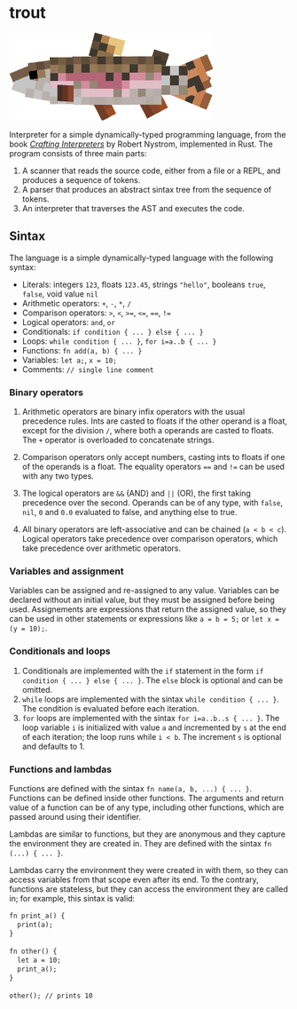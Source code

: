 # trout

![minecraft trout](img/trout.webp)

Interpreter for a simple dynamically-typed programming
language, from the book [*Crafting
Interpreters*](https://craftinginterpreters.com/) by Robert
Nystrom, implemented in Rust. The program consists of three main parts:

1. A scanner that reads the source code, either from a file or a REPL, and produces a sequence of tokens.
2. A parser that produces an abstract sintax tree from the sequence of tokens.
3. An interpreter that traverses the AST and executes the code.

## Sintax

The language is a simple dynamically-typed language with the following syntax:

- Literals: integers `123`, floats `123.45`, strings `"hello"`, booleans `true`, `false`, void value `nil`
- Arithmetic operators: `+`, `-`, `*`, `/`
- Comparison operators: `>`, `<`, `>=`, `<=`, `==`, `!=`
- Logical operators: `and`, `or`
- Conditionals: `if condition { ... } else { ... }`
- Loops: `while condition { ... }`, `for i=a..b { ... }`
- Functions: `fn add(a, b) { ... }`
- Variables: `let a;`, `x = 10;`
- Comments: `// single line comment`

### Binary operators
1. Arithmetic operators are binary infix operators with the usual precedence rules. Ints are casted to floats if the other operand is a float, except for the division `/`, where both a operands are casted to floats. The `+` operator is overloaded to concatenate strings.

2. Comparison operators only accept numbers, casting ints to floats if one of the operands is a float. The equality operators `==` and `!=` can be used with any two types.

3. The logical operators are `&&` (AND) and `||` (OR), the first taking precedence over the second. Operands can be of any type, with `false`, `nil`, `0` and `0.0` evaluated to false, and anything else to true.
   
4. All binary operators are left-associative and can be chained (`a < b < c`). Logical operators take precedence over comparison operators, which take precedence over arithmetic operators.

### Variables and assignment
Variables can be assigned and re-assigned to any value. Variables can be declared without an initial value, but they must be assigned before being used. Assignements are expressions that return the assigned value, so they can be used in other statements or expressions like `a = b = 5;` or `let x = (y = 10);`.

### Conditionals and loops

1. Conditionals are implemented with the `if` statement in the form `if condition { ... } else { ... }`. The `else` block is optional and can be omitted.
2. `while` loops are implemented with the sintax `while condition { ... }`. The condition is evaluated before each iteration.
3. `for` loops are implemented with the sintax `for i=a..b..s { ... }`. The loop variable `i` is initialized with value `a` and incremented by `s` at the end of each iteration; the loop runs while `i < b`. The increment `s` is optional and defaults to 1.

### Functions and lambdas

Functions are defined with the sintax `fn name(a, b, ...) { ... }`.  Functions can be defined inside other functions. The arguments and return value of a function can be of any type, including other functions, which are passed around using their identifier.

Lambdas are similar to functions, but they are anonymous and they capture the environment they are created in. They are defined with the sintax `fn (...) { ... }`.

Lambdas carry the environment they were created in with them, so they can access variables from that scope even after its end. To the contrary, functions are stateless, but they can access the environment they are called in; for example, this sintax is valid:

```trout
fn print_a() {
  print(a);
}

fn other() {
  let a = 10;
  print_a();
}

other(); // prints 10
```